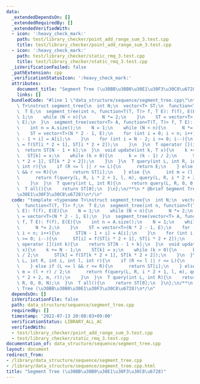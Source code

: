 ```yaml
---
data:
  _extendedDependsOn: []
  _extendedRequiredBy: []
  _extendedVerifiedWith:
  - icon: ':heavy_check_mark:'
    path: test/library_checker/point_add_range_sum_3.test.cpp
    title: test/library_checker/point_add_range_sum_3.test.cpp
  - icon: ':heavy_check_mark:'
    path: test/library_checker/static_rmq_3.test.cpp
    title: test/library_checker/static_rmq_3.test.cpp
  _isVerificationFailed: false
  _pathExtension: cpp
  _verificationStatusIcon: ':heavy_check_mark:'
  attributes:
    document_title: "Segment Tree (\u30BB\u30B0\u30E1\u30F3\u30C8\u6728)"
    links: []
  bundledCode: "#line 1 \"data_structure/sequence/segment_tree.cpp\"\ntemplate <typename\
    \ T>\nstruct segment_tree{\n  int N;\n  vector<T> ST;\n  function<T(T, T)> f;\n\
    \  T E;\n  segment_tree(int n, function<T(T, T)> f, T E): f(f), E(E){\n    N =\
    \ 1;\n    while (N < n){\n      N *= 2;\n    }\n    ST = vector<T>(N * 2 - 1,\
    \ E);\n  }\n  segment_tree(vector<T> A, function<T(T, T)> f, T E): f(f), E(E){\n\
    \    int n = A.size();\n    N = 1;\n    while (N < n){\n      N *= 2;\n    }\n\
    \    ST = vector<T>(N * 2 - 1, E);\n    for (int i = 0; i < n; i++){\n      ST[N\
    \ - 1 + i] = A[i];\n    }\n    for (int i = N - 2; i >= 0; i--){\n      ST[i]\
    \ = f(ST[i * 2 + 1], ST[i * 2 + 2]);\n    }\n  }\n  T operator [](int k){\n  \
    \  return ST[N - 1 + k];\n  }\n  void update(int k, T x){\n    k += N - 1;\n \
    \   ST[k] = x;\n    while (k > 0){\n      k = (k - 1) / 2;\n      ST[k] = f(ST[k\
    \ * 2 + 1], ST[k * 2 + 2]);\n    }\n  }\n  T query(int L, int R, int i, int l,\
    \ int r){\n    if (R <= l || r <= L){\n      return E;\n    } else if (L <= l\
    \ && r <= R){\n      return ST[i];\n    } else {\n      int m = (l + r) / 2;\n\
    \      return f(query(L, R, i * 2 + 1, l, m), query(L, R, i * 2 + 2, m, r));\n\
    \    }\n  }\n  T query(int L, int R){\n    return query(L, R, 0, 0, N);\n  }\n\
    \  T all(){\n    return ST[0];\n  }\n};\n/**\n * @brief Segment Tree (\u30BB\u30B0\
    \u30E1\u30F3\u30C8\u6728)\n*/\n"
  code: "template <typename T>\nstruct segment_tree{\n  int N;\n  vector<T> ST;\n\
    \  function<T(T, T)> f;\n  T E;\n  segment_tree(int n, function<T(T, T)> f, T\
    \ E): f(f), E(E){\n    N = 1;\n    while (N < n){\n      N *= 2;\n    }\n    ST\
    \ = vector<T>(N * 2 - 1, E);\n  }\n  segment_tree(vector<T> A, function<T(T, T)>\
    \ f, T E): f(f), E(E){\n    int n = A.size();\n    N = 1;\n    while (N < n){\n\
    \      N *= 2;\n    }\n    ST = vector<T>(N * 2 - 1, E);\n    for (int i = 0;\
    \ i < n; i++){\n      ST[N - 1 + i] = A[i];\n    }\n    for (int i = N - 2; i\
    \ >= 0; i--){\n      ST[i] = f(ST[i * 2 + 1], ST[i * 2 + 2]);\n    }\n  }\n  T\
    \ operator [](int k){\n    return ST[N - 1 + k];\n  }\n  void update(int k, T\
    \ x){\n    k += N - 1;\n    ST[k] = x;\n    while (k > 0){\n      k = (k - 1)\
    \ / 2;\n      ST[k] = f(ST[k * 2 + 1], ST[k * 2 + 2]);\n    }\n  }\n  T query(int\
    \ L, int R, int i, int l, int r){\n    if (R <= l || r <= L){\n      return E;\n\
    \    } else if (L <= l && r <= R){\n      return ST[i];\n    } else {\n      int\
    \ m = (l + r) / 2;\n      return f(query(L, R, i * 2 + 1, l, m), query(L, R, i\
    \ * 2 + 2, m, r));\n    }\n  }\n  T query(int L, int R){\n    return query(L,\
    \ R, 0, 0, N);\n  }\n  T all(){\n    return ST[0];\n  }\n};\n/**\n * @brief Segment\
    \ Tree (\u30BB\u30B0\u30E1\u30F3\u30C8\u6728)\n*/\n"
  dependsOn: []
  isVerificationFile: false
  path: data_structure/sequence/segment_tree.cpp
  requiredBy: []
  timestamp: '2022-07-13 20:08:03+09:00'
  verificationStatus: LIBRARY_ALL_AC
  verifiedWith:
  - test/library_checker/point_add_range_sum_3.test.cpp
  - test/library_checker/static_rmq_3.test.cpp
documentation_of: data_structure/sequence/segment_tree.cpp
layout: document
redirect_from:
- /library/data_structure/sequence/segment_tree.cpp
- /library/data_structure/sequence/segment_tree.cpp.html
title: "Segment Tree (\u30BB\u30B0\u30E1\u30F3\u30C8\u6728)"
---
```

